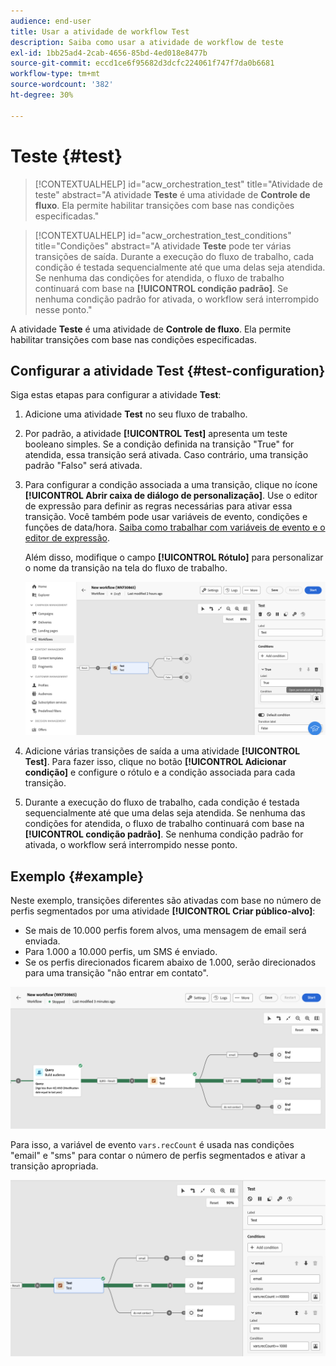 ```yaml
---
audience: end-user
title: Usar a atividade de workflow Test
description: Saiba como usar a atividade de workflow de teste
exl-id: 1bb25ad4-2cab-4656-85bd-4ed018e8477b
source-git-commit: eccd1ce6f95682d3dcfc224061f747f7da0b6681
workflow-type: tm+mt
source-wordcount: '382'
ht-degree: 30%

---
```



# Teste {#test}

>[!CONTEXTUALHELP]
>id="acw_orchestration_test"
>title="Atividade de teste"
>abstract="A atividade **Teste** é uma atividade de **Controle de fluxo**. Ela permite habilitar transições com base nas condições especificadas."

>[!CONTEXTUALHELP]
>id="acw_orchestration_test_conditions"
>title="Condições"
>abstract="A atividade **Teste** pode ter várias transições de saída. Durante a execução do fluxo de trabalho, cada condição é testada sequencialmente até que uma delas seja atendida. Se nenhuma das condições for atendida, o fluxo de trabalho continuará com base na **[!UICONTROL condição padrão]**. Se nenhuma condição padrão for ativada, o workflow será interrompido nesse ponto."

A atividade **Teste** é uma atividade de **Controle de fluxo**. Ela permite habilitar transições com base nas condições especificadas.

## Configurar a atividade Test {#test-configuration}

Siga estas etapas para configurar a atividade **Test**:

1. Adicione uma atividade **Test** no seu fluxo de trabalho.

1. Por padrão, a atividade **[!UICONTROL Test]** apresenta um teste booleano simples. Se a condição definida na transição &quot;True&quot; for atendida, essa transição será ativada. Caso contrário, uma transição padrão &quot;Falso&quot; será ativada.

1. Para configurar a condição associada a uma transição, clique no ícone **[!UICONTROL Abrir caixa de diálogo de personalização]**. Use o editor de expressão para definir as regras necessárias para ativar essa transição. Você também pode usar variáveis de evento, condições e funções de data/hora. [Saiba como trabalhar com variáveis de evento e o editor de expressão](../event-variables.md).

   Além disso, modifique o campo **[!UICONTROL Rótulo]** para personalizar o nome da transição na tela do fluxo de trabalho.

   ![Configuração padrão da atividade Test](../assets/workflow-test-default.png)

1. Adicione várias transições de saída a uma atividade **[!UICONTROL Test]**. Para fazer isso, clique no botão **[!UICONTROL Adicionar condição]** e configure o rótulo e a condição associada para cada transição.

1. Durante a execução do fluxo de trabalho, cada condição é testada sequencialmente até que uma delas seja atendida. Se nenhuma das condições for atendida, o fluxo de trabalho continuará com base na **[!UICONTROL condição padrão]**. Se nenhuma condição padrão for ativada, o workflow será interrompido nesse ponto.

## Exemplo {#example}

Neste exemplo, transições diferentes são ativadas com base no número de perfis segmentados por uma atividade **[!UICONTROL Criar público-alvo]**:
* Se mais de 10.000 perfis forem alvos, uma mensagem de email será enviada.
* Para 1.000 a 10.000 perfis, um SMS é enviado.
* Se os perfis direcionados ficarem abaixo de 1.000, serão direcionados para uma transição &quot;não entrar em contato&quot;.

![Exemplo de transições de atividade de teste](../assets/workflow-test-example.png)

Para isso, a variável de evento `vars.recCount` é usada nas condições &quot;email&quot; e &quot;sms&quot; para contar o número de perfis segmentados e ativar a transição apropriada.

![Configuração do exemplo de atividade Test](../assets/workflow-test-example-config.png)
